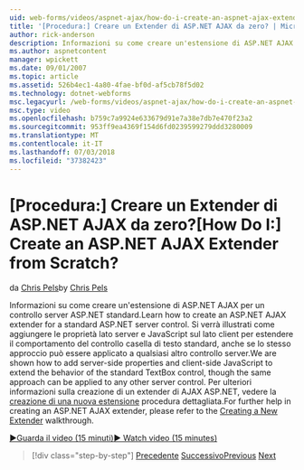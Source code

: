 ```yaml
---
uid: web-forms/videos/aspnet-ajax/how-do-i-create-an-aspnet-ajax-extender-from-scratch
title: '[Procedura:] Creare un Extender di ASP.NET AJAX da zero? | Microsoft Docs'
author: rick-anderson
description: Informazioni su come creare un'estensione di ASP.NET AJAX per un controllo server ASP.NET standard. Si verrà illustrati come aggiungere le proprietà lato server e JavaScript sul lato client...
ms.author: aspnetcontent
manager: wpickett
ms.date: 09/01/2007
ms.topic: article
ms.assetid: 526b4ec1-4a80-4fae-bf0d-af5cb78f5d02
ms.technology: dotnet-webforms
msc.legacyurl: /web-forms/videos/aspnet-ajax/how-do-i-create-an-aspnet-ajax-extender-from-scratch
msc.type: video
ms.openlocfilehash: b759c7a9924e633679d91e7a38e7db7e470f23a2
ms.sourcegitcommit: 953ff9ea4369f154d6fd0239599279ddd3280009
ms.translationtype: MT
ms.contentlocale: it-IT
ms.lasthandoff: 07/03/2018
ms.locfileid: "37382423"
---
```

<a name="how-do-i-create-an-aspnet-ajax-extender-from-scratch"></a><span data-ttu-id="1ba6a-105">[Procedura:] Creare un Extender di ASP.NET AJAX da zero?</span><span class="sxs-lookup"><span data-stu-id="1ba6a-105">[How Do I:] Create an ASP.NET AJAX Extender from Scratch?</span></span>
====================
<span data-ttu-id="1ba6a-106">da [Chris Pels](https://twitter.com/chrispels)</span><span class="sxs-lookup"><span data-stu-id="1ba6a-106">by [Chris Pels](https://twitter.com/chrispels)</span></span>

<span data-ttu-id="1ba6a-107">Informazioni su come creare un'estensione di ASP.NET AJAX per un controllo server ASP.NET standard.</span><span class="sxs-lookup"><span data-stu-id="1ba6a-107">Learn how to create an ASP.NET AJAX extender for a standard ASP.NET server control.</span></span> <span data-ttu-id="1ba6a-108">Si verrà illustrati come aggiungere le proprietà lato server e JavaScript sul lato client per estendere il comportamento del controllo casella di testo standard, anche se lo stesso approccio può essere applicato a qualsiasi altro controllo server.</span><span class="sxs-lookup"><span data-stu-id="1ba6a-108">We are shown how to add server-side properties and client-side JavaScript to extend the behavior of the standard TextBox control, though the same approach can be applied to any other server control.</span></span> <span data-ttu-id="1ba6a-109">Per ulteriori informazioni sulla creazione di un extender di AJAX ASP.NET, vedere la [creazione di una nuova estensione](../../overview/ajax-control-toolkit/getting-started/creating-a-custom-ajax-control-toolkit-control-extender-cs.md) procedura dettagliata.</span><span class="sxs-lookup"><span data-stu-id="1ba6a-109">For further help in creating an ASP.NET AJAX extender, please refer to the [Creating a New Extender](../../overview/ajax-control-toolkit/getting-started/creating-a-custom-ajax-control-toolkit-control-extender-cs.md) walkthrough.</span></span>

[<span data-ttu-id="1ba6a-110">&#9654;Guarda il video (15 minuti)</span><span class="sxs-lookup"><span data-stu-id="1ba6a-110">&#9654; Watch video (15 minutes)</span></span>](https://channel9.msdn.com/Blogs/ASP-NET-Site-Videos/how-do-i-create-an-aspnet-ajax-extender-from-scratch)

> [!div class="step-by-step"]
> <span data-ttu-id="1ba6a-111">[Precedente](how-do-i-trigger-an-updatepanel-refresh-from-a-dropdownlist-control.md)
> [Successivo](how-do-i-build-custom-server-controls-that-work-with-or-without-aspnet-ajax.md)</span><span class="sxs-lookup"><span data-stu-id="1ba6a-111">[Previous](how-do-i-trigger-an-updatepanel-refresh-from-a-dropdownlist-control.md)
[Next](how-do-i-build-custom-server-controls-that-work-with-or-without-aspnet-ajax.md)</span></span>
